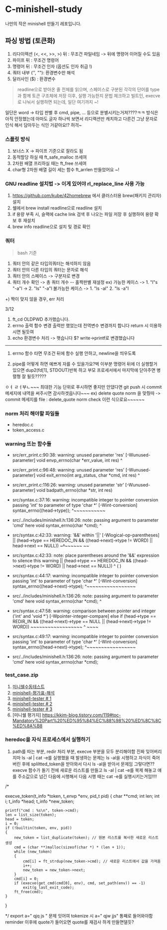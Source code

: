 # C-minishell-study
나만의 작은 minishell 만들기 레포입니다.

## 파싱 방법 (토큰화)
1. 리다이렉션 (<, <<, >>, >) 뒤 : 무조건 파일네임 -> 뒤에 명령어 이어질 수도 있음
2. 파이프 뒤 : 무조건 명령어
3. 명령어 뒤 : 무조건 인자 (옵션도 인자 취급 !)
4. 쿼터 내부 ('', ""): 환경변수만 해석
5. 달러사인 ($) : 환경변수
> readline으로 받아온 줄 전체를 읽으며, 스페이스로 구분된 각각의 단어를 type과 함께 토큰 구조체에 저장
이후, 실행 가능한지 문법 체크하고 빌트인, execve로 나눠서 실행하면 되는데, 일단 여기까지 ~!

일단은 word -> 타입 판별 후 cmd, pipe, ... 등으로 분별시키는거져????ㅋㅋ
방식은 아직 안정했는데 아마도 글자 하나씩 보면서 리디랙션만 캐치하고 다른건 그냥 문자로 인식 해서 담아두는 식인 거같아요!? 허걱~

### 스플릿 방식
1. 보너스 X -> 파이프 기준으로 잘라도 됨
2. 동적할당 하실 때 ft_safe_malloc 쓰세여
3. 2차원 배열 프리하실 때는 ft_free 쓰세여
4. char형 2차원 배열 길이 세는 함수 ft_arrlen 만들었어요 ~!

### GNU readline 설치법 -> 이게 있어야 rl_replace_line 사용 가능
1. https://github.com/kube/42homebrew 에서 클러스터용 brew(패키지 관리자) 설치
2. 쉘에서 brew install readline으로 readline 설치
3. if 용량 부족 시, 슬랙에 cache link 검색 후 나오는 파일 저장 후 실행하여 용량 확보 후 재설치
4. brew info readline으로 설치 및 경로 확인

### 쿼터
> bash 기준
1. 쿼터 안의 같은 타입의쿼터는 해석하지 않음
2. 쿼터 안의 다른 타입의 쿼터는 문자로 해석
3. 쿼터 안의 스페이스 -> 구분자로 변경
4. 쿼터 개수 확인 -> 총 쿼터 개수 -- 홀짝판별 재설정
ex)
 가능한 케이스
 -> 1. "l"s "-a"l ->
	2. "ls" "-a"l
 불가능한 케이스
 -> 1. "ls -al"
	2. "ls -a"l

+) 짝이 맞지 않을 경우, err 처리

3/12
1. ft_cd OLDPWD 추가했습니다.
2. errno 출력 함수 변경
출력만 했었는데 전역변수 변경까지 합니다 return 시 이용하시면 될듯여
3. echo 환경변수 처리 -> 햇습니다 $? write->printf로 변경했습니다
---

1. errno 함수 타면 무조건 뒤에 함수 실행 안하고, newline을 띄우도록

2. pipe를 어떻게 하면 예쁘게 자를 수 있을가요?벅
이부분 명령어 뒤에 더 실행할거 있으면 dup2(fd[1], STDOUT)반복 하고
부모 프로세서에서 마지막에 닫아주면 병렬형 잘 될듯?????

ㅇㅕ ㄹㅓ부ㄴ~~~
최대한 기능 단위로 푸시하면 좋지만 안댔다면 git push 시 commit 메세지에 내역을 써주시면 감사하겟읍니다~~~
ex) delete quote norm 을 맞췄따 -> commit 메세지를 file : delete_quote norm check 이런 식으로요~~~~~~

### norm 처리 해야할 파일들
- heredoc.c
- token_access.c

### warning 뜨는 함수들
- src/err_print.c:90:38: warning: unused parameter 'res' [-Wunused-parameter]
	void    envp_errno(char *err_value, int res)
                                        ^
- src/err_print.c:96:48: warning: unused parameter 'res' [-Wunused-parameter]
	void    exit_errno(int arg_status, char *cmd, int res)
                                                  ^
- src/err_print.c:116:26: warning: unused parameter 'str' [-Wunused-parameter]
	void    badpath_errno(char *str, int res)

- src/syntax.c:37:16: warning: incompatible integer to pointer conversion passing 'int' to parameter of type 'char *' [-Wint-conversion]
                syntax_errno((head->type));
                             ^~~~~~~~~~~~
- src/../includes/minishell.h:136:26: note: passing argument to parameter 'cmd' here
void            syntax_errno(char *cmd);
                                   ^
- src/syntax.c:42:33: warning: '&&' within '||' [-Wlogical-op-parentheses]
                        || (head->type == HEREDOC_IN && ((head->next)->type != WORD) || head->next == NULL))
                            ~~~~~~~~~~~~~~~~~~~~~~~~~^~~~~~~~~~~~~~~~~~~~~~~~~~~~~~~ ~~
- src/syntax.c:42:33: note: place parentheses around the '&&' expression to silence this warning
                        || (head->type == HEREDOC_IN && ((head->next)->type != WORD) || head->next == NULL))
                                                     ^
                            (                                                       )
- src/syntax.c:44:17: warning: incompatible integer to pointer conversion passing 'int' to parameter of type 'char *' [-Wint-conversion]
                        syntax_errno((head->next)->type);
                                     ^~~~~~~~~~~~~~~~~~
- src/../includes/minishell.h:136:26: note: passing argument to parameter 'cmd' here
void            syntax_errno(char *cmd);
                                   ^
- src/syntax.c:47:58: warning: comparison between pointer and integer ('int' and 'void *') [-Wpointer-integer-compare]
                else if (head->type == REDIR_IN && ((head->next)->type == NULL || (head->next)->type != WORD))
                                                    ~~~~~~~~~~~~~~~~~~ ^  ~~~~
- src/syntax.c:49:17: warning: incompatible integer to pointer conversion passing 'int' to parameter of type 'char *' [-Wint-conversion]
                        syntax_errno((head->next)->type);
                                     ^~~~~~~~~~~~~~~~~~
- src/../includes/minishell.h:136:26: note: passing argument to parameter 'cmd' here
void            syntax_errno(char *cmd);

### test_case.zip

1. [미니쉘수동테스트](https://yeosong1.github.io/%EB%AF%B8%EB%8B%88%EC%89%98%EC%88%98%EB%8F%99%ED%85%8C%EC%8A%A4%ED%8A%B8)
2. [minishell-평가표-해석](https://velog.io/@hey-chocopie/minishell-%ED%8F%89%EA%B0%80%ED%91%9C-%ED%95%B4%EC%84%9D)
3. [minishell-tester # 1](https://github.com/cacharle/minishell_test)
4. [minishell-tester # 2](https://github.com/mcombeau/minitester-minishell-tester)
5. [minishell-tester # 3](https://github.com/LucasKuhn/minishell_tester)
6. [미니쉘 평가지] https://kkim-blog.tistory.com/119#toc-Mandatory%20Part%20%ED%95%84%EC%88%98%20%ED%8C%8C%ED%8A%B8


### heredoc을 자식 프로세스에서 실행하기
1. path를 따는 부분, redir 처리 부분, execve 부분을 모두 분리해야함
진짜 잊어버리지마
ls -al | cat -e를 실행했을 때 발생하는 문제는
ls -al을 시행하고 자식이 죽어버린 후에 spliltted_token을 받아와서
다시 ls -al을 받아서 문제임
그렇다면??
execve 함수가 돌기 전에 새로운 리스트를 만들고
ls -al | cat -e를 복제 해놓고 얘를 주소값으로 넘긴 다음에 시행해서
다음 시행 때는 cat -e를 실행시키는거임!!!!

/*

execve_token(t_info *token, t_envp *env, pid_t pid)
{
	char	**cmd;
	int		len;
	int		i;
	t_info	*head;
	t_info	*new_token;

	printf("cmd : %s\n", token->cmd);
	len = list_size(token);
	head = token;
	i = 0;
	if (!builtin(token, env, pid))
	{
		new_token = list_duplicate(token); // 원본 리스트를 복사한 새로운 리스트 생성
		cmd = (char **)malloc(sizeof(char *) * (len + 1));
		while (new_token)
		{
			cmd[i] = ft_strdup(new_token->cmd); // 새로운 리스트에서 값을 가져옴
			i++;
			new_token = new_token->next;
		}
		cmd[i] = 0;
		if (execve(get_cmd(cmd[0], env), cmd, set_path(env)) == -1)
			exit(g_last_exit_code);
		ft_free(cmd);
	}
}

*/
export a="  qjq js " 문제 잇어여
tokenize 시 a="   qjw jjs" 통째로 들어와야함
reminder 이후에 quote가 들어오면 quote를 재검사 하게 만들면댈듯?
